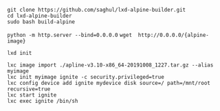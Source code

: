 ```
git clone https://github.com/saghul/lxd-alpine-builder.git
cd lxd-alpine-builder
sudo bash build-alpine
```
```python -m http.server --bind=0.0.0.0```
```wget  http://0.0.0.0/{alpine-image}```

```lxd init```

```
lxc image import ./apline-v3.10-x86_64-20191008_1227.tar.gz --alias myimage
lxc init myimage ignite -c security.privileged=true
lxc config device add ignite mydevice disk source=/ path=/mnt/root recursive=true
lxc start ignite
lxc exec ignite /bin/sh
```
